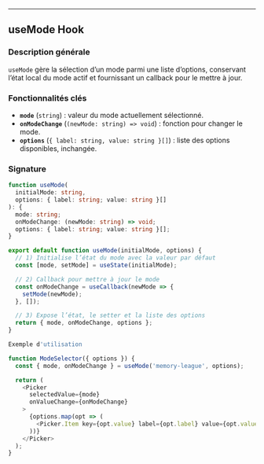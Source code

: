 ---

## useMode Hook

### Description générale

`useMode` gère la sélection d’un mode parmi une liste d’options, conservant l’état local du mode actif et fournissant un callback pour le mettre à jour.

### Fonctionnalités clés

- **`mode`** (`string`) : valeur du mode actuellement sélectionné.  
- **`onModeChange`** (`(newMode: string) => void`) : fonction pour changer le mode.  
- **`options`** (`{ label: string, value: string }[]`) : liste des options disponibles, inchangée.

### Signature

```ts
function useMode(
  initialMode: string,
  options: { label: string; value: string }[]
): {
  mode: string;
  onModeChange: (newMode: string) => void;
  options: { label: string; value: string }[];
}

export default function useMode(initialMode, options) {
  // 1) Initialise l’état du mode avec la valeur par défaut
  const [mode, setMode] = useState(initialMode);

  // 2) Callback pour mettre à jour le mode
  const onModeChange = useCallback(newMode => {
    setMode(newMode);
  }, []);

  // 3) Expose l’état, le setter et la liste des options
  return { mode, onModeChange, options };
}

Exemple d'utilisation

function ModeSelector({ options }) {
  const { mode, onModeChange } = useMode('memory-league', options);

  return (
    <Picker
      selectedValue={mode}
      onValueChange={onModeChange}
    >
      {options.map(opt => (
        <Picker.Item key={opt.value} label={opt.label} value={opt.value} />
      ))}
    </Picker>
  );
}

